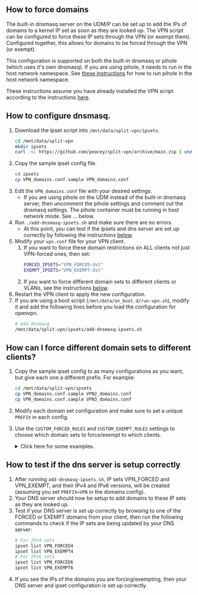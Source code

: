 ## How to force domains

The built-in dnsmasq server on the UDM/P can be set up to add the IPs of domains to a kernel IP set as soon as they are looked up. The VPN script can be configured to force these IP sets through the VPN (or exempt them). Configured together, this allows for domains to be forced through the VPN (or exempt).

This configuration is supported on both the built-in dnsmasq or pihole (which uses it's own dnsmasq). If you are using pihole, it needs to run in the host network namespace. See [these instructions](https://github.com/peacey/split-vpn/blob/ipset/dnsmasq/Pihole-Host-Mode.md) for how to run pihole in the host network namespace.

These instructions assume you have already installed the VPN script according to the instructions [here](https://github.com/peacey/split-vpn/blob/main/README.md#how-do-i-use-this).

## How to configure dnsmasq.

1. Download the ipset script into `/mnt/data/split-vpn/ipsets`.
	```sh
	cd /mnt/data/split-vpn
	mkdir ipsets
	curl -sL https://github.com/peacey/split-vpn/archive/main.zip | unzip - "*/ipsets/*" -j -d ipsets && chmod +x ipsets/*.sh
	```
2. Copy the sample ipset config file. 
	```sh
	cd ipsets
	cp VPN_domains.conf.sample VPN_domains.conf
	```
3. Edit the `VPN_domains.conf` file with your desired settings. 
	* If you are using pihole on the UDM instead of the built-in dnsmasq server, then uncomment the pihole settings and comment out the dnsmasq settings. The pihole container must be running in host network mode. See ... below.
4. Run `./add-dnsmasq-ipsets.sh` and make sure there are no errors. 
	* At this point, you can test if the ipsets and dns server are set up correctly by following the instructions [below](#how-to-test-if-the-dns-server-is-setup-correctly). 
5. Modify your `vpn.conf` file for your VPN client. 
	1. If you want to force these domain restrictions on ALL clients not just VPN-forced ones, then set:
		```sh
		FORCED_IPSETS="VPN_FORCED:dst"
		EXEMPT_IPSETS="VPN_EXEMPT:dst"
		```
	2. If you want to force different domain sets to different clients or VLANs, see the instructions [below](#how-can-I-force-different-domain-sets-to-different-clients).
6. Restart the VPN client to apply the new configuration.  
5. If you are using a boot script (`/mnt/data/on_boot.d/run-vpn.sh`), modify it and add the following lines before you load the configuration for openvpn.
	```sh
	# Add dnsmasq 
	/mnt/data/split-vpn/ipsets/add-dnsmasq-ipsets.sh
	```

## How can I force different domain sets to different clients?
1. Copy the sample ipset config to as many configurations as you want, but give each one a different prefix. For example:
	```sh
	cd /mnt/data/split-vpn/ipsets
	cp VPN_domains.conf.sample VPN2_domains.conf
	cp VPN_domains.conf.sample VPN3_domains.conf
	```
2. Modify each domain set configuration and make sure to set a unique `PREFIX` in each config.
3. Use the `CUSTOM_FORCED_RULES` and `CUSTOM_EXEMPT_RULES` settings to choose which domain sets to force/exempt to which clients. 
	<details> 
	<summary>Click here for some examples.</summary>
	
	* To force by Source VLAN or Interface:
		```
		CUSTOM_FORCED_RULES_IPV4="
			-m set --match-set VPN_FORCED dst -i br6
			-m set --match-set VPN2_FORCED dst -i br7
		"
		CUSTOM_EXEMPT_RULES_IPV4="
			-m set --match-set VPN_EXEMPT dst -i br6
			-m set --match-set VPN2_EXEMPT dst -i br7
		"
		CUSTOM_FORCED_RULES_IPV6="
			-m set --match-set VPN_FORCED dst -i br6
			-m set --match-set VPN2_FORCED dst -i br7
		"
		CUSTOM_EXEMPT_RULES_IPV6="
			-m set --match-set VPN_EXEMPT dst -i br6
			-m set --match-set VPN2_EXEMPT dst -i br7
		"
		```
	* To force by Source IP
		```
		CUSTOM_FORCED_RULES_IPV4="
			-m set --match-set VPN_FORCED dst -s 192.168.1.1
			-m set --match-set VPN2_FORCED dst -s 192.168.1.2
		"
		CUSTOM_EXEMPT_RULES_IPV4="
			-m set --match-set VPN_EXEMPT dst -s 192.168.1.1
			-m set --match-set VPN2_EXEMPT dst -s 192.168.1.2
		"
		CUSTOM_FORCED_RULES_IPV6="
			-m set --match-set VPN_FORCED dst -s fd00::2
			-m set --match-set VPN2_FORCED dst -s fd00::3
		"
		CUSTOM_EXEMPT_RULES_IPV6="
			-m set --match-set VPN_EXEMPT dst -s fd00::2
			-m set --match-set VPN2_EXEMPT dst -s fd00::3
		"
		```
	* To force by MAC
		```
		CUSTOM_FORCED_RULES_IPV4="
			-m set --match-set VPN_FORCED dst -m mac --mac-source xx:xx:xx:xx:xx:xx
			-m set --match-set VPN2_FORCED dst -m mac --mac-source yy:yy:yy:yy:yy:yy
		"
		CUSTOM_EXEMPT_RULES_IPV4="
			-m set --match-set VPN_EXEMPT dst -m mac --mac-source xx:xx:xx:xx:xx:xx
			-m set --match-set VPN2_EXEMPT dst -m mac --mac-source yy:yy:yy:yy:yy:yy
		"
		CUSTOM_FORCED_RULES_IPV6="
			-m set --match-set VPN_FORCED dst -m mac --mac-source xx:xx:xx:xx:xx:xx
			-m set --match-set VPN2_FORCED dst -m mac --mac-source yy:yy:yy:yy:yy:yy
		"
		CUSTOM_EXEMPT_RULES_IPV6="
			-m set --match-set VPN_EXEMPT dst -m mac --mac-source xx:xx:xx:xx:xx:xx
			-m set --match-set VPN2_EXEMPT dst -m mac --mac-source yy:yy:yy:yy:yy:yy
		"
		```
	</details>

## How to test if the dns server is setup correctly
1. After running `add-dnsmasq-ipsets.sh`, IP sets VPN_FORCED and VPN_EXEMPT, and their IPv4 and IPv6 versions, will be created (assuming you set `PREFIX=VPN` in the domains config).
2. Your DNS server should now be setup to add domains to these IP sets as they are looked up. 
3. Test if your DNS server is set up correctly by browsing to one of the FORCED or EXEMPT domains from your client, then run the following commands to check if the IP sets are being updated by your DNS server:
	```sh
	# For IPv4 sets
	ipset list VPN_FORCED4
	ipset list VPN_EXEMPT4
	# For IPv6 sets
	ipset list VPN_FORCED6
	ipset list VPN_EXEMPT6
	```
4. If you see the IPs of the domains you are forcing/exempting, then your DNS server and ipset configuration is set up correctly. 
